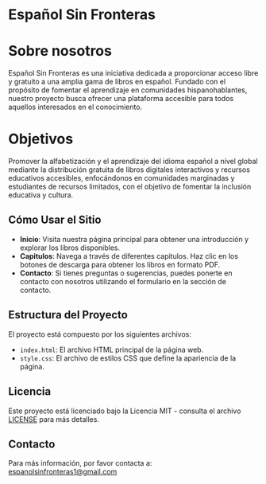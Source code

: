 # Español Sin Fronteras

# Sobre nosotros 
Español Sin Fronteras es una iniciativa dedicada a proporcionar acceso libre y gratuito a una amplia gama de libros en español. Fundado con el propósito de fomentar el aprendizaje en comunidades hispanohablantes, nuestro proyecto busca ofrecer una plataforma accesible para todos aquellos interesados en el conocimiento.

# Objetivos
Promover la alfabetización y el aprendizaje del idioma español a nivel global mediante la distribución gratuita de libros digitales interactivos y recursos educativos accesibles, enfocándonos en comunidades marginadas y estudiantes de recursos limitados, con el objetivo de fomentar la inclusión educativa y cultura.

## Cómo Usar el Sitio

- **Inicio**: Visita nuestra página principal para obtener una introducción y explorar los libros disponibles.
- **Capitulos**: Navega a través de diferentes capitulos. Haz clic en los botones de descarga para obtener los libros en formato PDF.
- **Contacto**: Si tienes preguntas o sugerencias, puedes ponerte en contacto con nosotros utilizando el formulario en la sección de contacto.

## Estructura del Proyecto

El proyecto está compuesto por los siguientes archivos:

- `index.html`: El archivo HTML principal de la página web.
- `style.css`: El archivo de estilos CSS que define la apariencia de la página.

## Licencia

Este proyecto está licenciado bajo la Licencia MIT - consulta el archivo [LICENSE](LICENSE) para más detalles.

## Contacto

Para más información, por favor contacta a: espanolsinfronteras1@gmail.com
